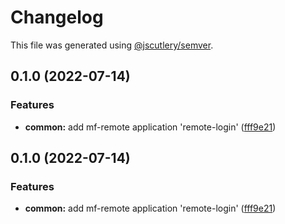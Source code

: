# Changelog

This file was generated using [@jscutlery/semver](https://github.com/jscutlery/semver).

## 0.1.0 (2022-07-14)


### Features

* **common:** add mf-remote application 'remote-login' ([fff9e21](https://github.com/steflen/zonk/commit/fff9e21df816d982a2ebdeb7196a0a77a729e33a))

## 0.1.0 (2022-07-14)


### Features

* **common:** add mf-remote application 'remote-login' ([fff9e21](https://github.com/steflen/zonk/commit/fff9e21df816d982a2ebdeb7196a0a77a729e33a))
